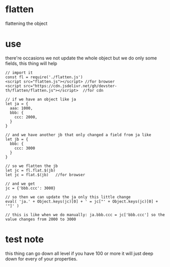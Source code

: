 # flatten
flattening the object
# use
there're occasions we not update the whole object but we do only some fields, this thing will help

```
// import it
const fl = require('./flatten.js')
<script src="flatten.js"></script> //for browser
<script src="https://cdn.jsdelivr.net/gh/devster-th/flatten/flatten.js"></script>  //for cdn

// if we have an object like ja
let ja = {
  aaa: 1000,
  bbb: {
    ccc: 2000,
  }
}

// and we have another jb that only changed a field from ja like
let jb = {
  bbb: {
    ccc: 3000
  }
}

// so we flatten the jb
let jc = fl.flat.$(jb)
let jc = flat.$(jb)   //for browser

// and we get
jc = {'bbb.ccc': 3000}

// so then we can update the ja only this little change
eval( 'ja.' + Object.keys(jc)[0] + ' = jc["' + Object.keys(jc)[0] + '"]' )

// this is like when we do manually: ja.bbb.ccc = jc['bbb.ccc'] so the value changes from 2000 to 3000

```

# test note
this thing can go down all level if you have 100 or more it will just deep down for every of your properties.
